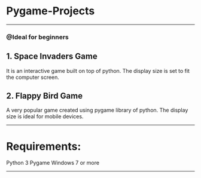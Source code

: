 # Pygame-Projects
_________________

### @Ideal for beginners

## 1. Space Invaders Game
It is an interactive game built on top of python.
The display size is set to fit the computer screen. 

## 2. Flappy Bird Game
A very popular game created using pygame library of python.
The display size is ideal for mobile devices.
___________________________________________________________

# Requirements:
Python 3 
Pygame
Windows 7 or more

________________________
